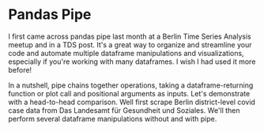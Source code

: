 # Pandas Pipe

I first came across pandas pipe last month at a Berlin Time Series Analysis meetup and in a TDS post. It's a great way to organize and streamline your code and automate multiple dataframe manipulations and visualizations, especially if you're working with many dataframes. I wish I had used it more before!

In a nutshell, pipe chains together operations, taking a dataframe-returning function or plot call and positional arguments as inputs. Let's demonstrate with a head-to-head comparison. Well first scrape Berlin district-level covid case data from Das Landesamt für Gesundheit und Soziales. We'll then perform several dataframe manipulations without and with pipe.

